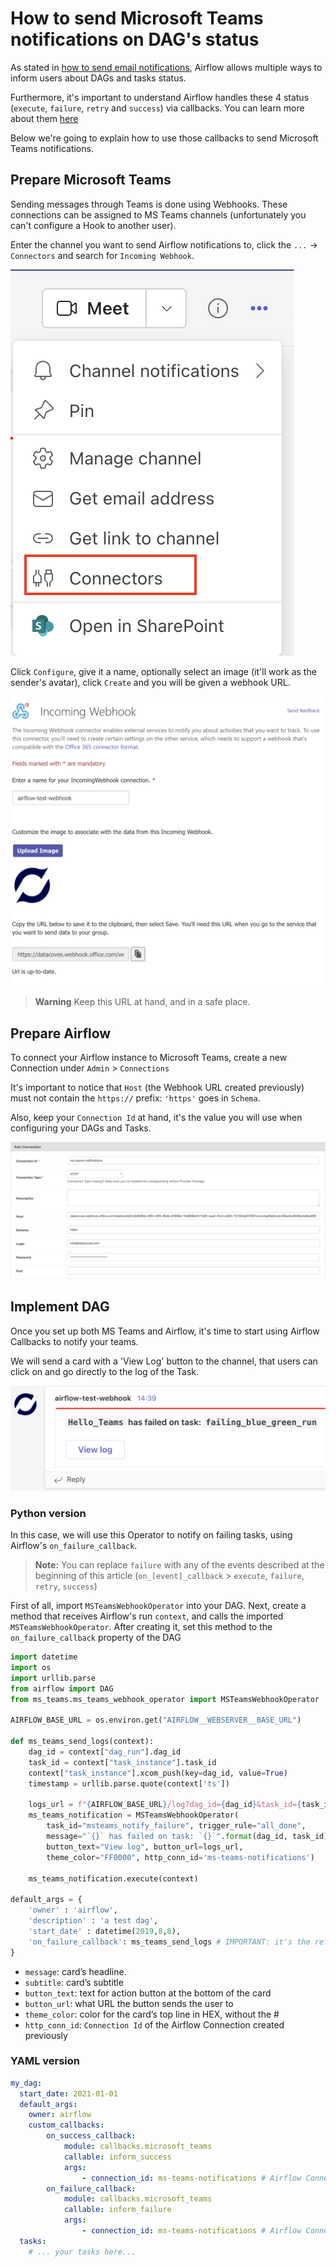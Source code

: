 # How to send Microsoft Teams notifications on DAG's status

As stated in [how to send email notifications](/how-tos/airflow/send-emails.md), Airflow allows multiple ways to inform users about DAGs and tasks status.

Furthermore, it's important to understand Airflow handles these 4 status (`execute`, `failure`, `retry` and `success`) via callbacks. You can learn more about them [here](https://airflow.apache.org/docs/apache-airflow/2.2.1/logging-monitoring/callbacks.html)

Below we're going to explain how to use those callbacks to send Microsoft Teams notifications.

## Prepare Microsoft Teams

Sending messages through Teams is done using Webhooks. These connections can be assigned to MS Teams channels (unfortunately you can't configure a Hook to another user).

Enter the channel you want to send Airflow notifications to, click the `...` -> `Connectors` and search for `Incoming Webhook`.

![Create channel Connector](./assets/create-channel-connector.png)

Click `Configure`, give it a name, optionally select an image (it'll work as the sender's avatar), click `Create` and you will be given a webhook URL.

![Create Incoming Webhook](./assets/create-incoming-webhook.png)

> **Warning**
> Keep this URL at hand, and in a safe place.

## Prepare Airflow

To connect your Airflow instance to Microsoft Teams, create a new Connection under `Admin` > `Connections`

It's important to notice that `Host` (the Webhook URL created previously) must not contain the `https://` prefix: `'https'` goes in `Schema`.

Also, keep your `Connection Id` at hand, it's the value you will use when configuring your DAGs and Tasks.

![Create Airflow Connection](./assets/create-airflow-connection.png)

## Implement DAG

Once you set up both MS Teams and Airflow, it's time to start using Airflow Callbacks to notify your teams.

We will send a card with a 'View Log' button to the channel, that users can click on and go directly to the log of the Task.

![Card message](./assets/teams-card-message.png)

### Python version

In this case, we will use this Operator to notify on failing tasks, using Airflow's `on_failure_callback`. 

> **Note:** You can replace `failure` with any of the events described at the beginning of this article (`on_[event]_callback` > `execute`, `failure`, `retry`, `success`)

First of all, import `MSTeamsWebhookOperator` into your DAG. Next, create a method that receives Airflow's run `context`, and calls the imported `MSTeamsWebhookOperator`. After creating it, set this method to the `on_failure_callback` property of the DAG

```python
import datetime
import os
import urllib.parse
from airflow import DAG
from ms_teams.ms_teams_webhook_operator import MSTeamsWebhookOperator

AIRFLOW_BASE_URL = os.environ.get("AIRFLOW__WEBSERVER__BASE_URL")

def ms_teams_send_logs(context):
    dag_id = context["dag_run"].dag_id
    task_id = context["task_instance"].task_id
    context["task_instance"].xcom_push(key=dag_id, value=True)
    timestamp = urllib.parse.quote(context['ts'])

    logs_url = f"{AIRFLOW_BASE_URL}/log?dag_id={dag_id}&task_id={task_id}&execution_date={timestamp}"
    ms_teams_notification = MSTeamsWebhookOperator(
        task_id="msteams_notify_failure", trigger_rule="all_done",
        message="`{}` has failed on task: `{}`".format(dag_id, task_id),
        button_text="View log", button_url=logs_url,
        theme_color="FF0000", http_conn_id='ms-teams-notifications')

    ms_teams_notification.execute(context)

default_args = {
    'owner' : 'airflow',
    'description' : 'a test dag',
    'start_date' : datetime(2019,8,8),
    'on_failure_callback': ms_teams_send_logs # IMPORTANT: it's the reference to the method, do not call() it
}
```

- `message`: card’s headline.
- `subtitle`: card’s subtitle
- `button_text`: text for action button at the bottom of the card
- `button_url`: what URL the button sends the user to
- `theme_color`: color for the card’s top line in HEX, without the #
- `http_conn_id`: `Connection Id` of the Airflow Connection created previously

### YAML version


```yaml
my_dag:
  start_date: 2021-01-01
  default_args:
    owner: airflow
    custom_callbacks:
        on_success_callback:
            module: callbacks.microsoft_teams
            callable: inform_success
            args:
                - connection_id: ms-teams-notifications # Airflow Connection Id
        on_failure_callback:
            module: callbacks.microsoft_teams
            callable: inform_failure
            args:
                - connection_id: ms-teams-notifications # Airflow Connection Id
  tasks:
    # ... your tasks here...
```

